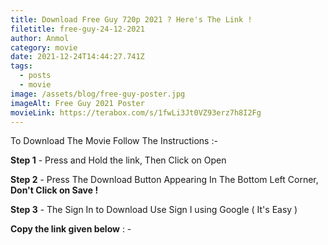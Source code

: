 ```yaml
---
title: Download Free Guy 720p 2021 ? Here's The Link !
filetitle: free-guy-24-12-2021
author: Anmol
category: movie
date: 2021-12-24T14:44:27.741Z
tags:
  - posts
  - movie
image: /assets/blog/free-guy-poster.jpg
imageAlt: Free Guy 2021 Poster
movieLink: https://terabox.com/s/1fwLi3Jt0VZ93erz7h8I2Fg
---
```

To Download The Movie Follow The Instructions :-

**Step 1** - Press and Hold the link, Then Click on Open

**Step 2** - Press The Download Button Appearing In The Bottom Left Corner, **Don't Click on Save !**

**Step 3** - The Sign In to Download Use Sign I using Google ( It's Easy )

**Copy the link given below** : -